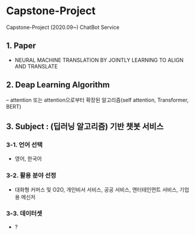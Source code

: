 # Capstone-Project
Capstone-Project (2020.09~) ChatBot Service

## 1. Paper
- NEURAL MACHINE TRANSLATION BY JOINTLY LEARNING TO ALIGN AND TRANSLATE

## 2. Deap Learning Algorithm
– attention 또는 attention으로부터 확장된 알고리즘(self attention, Transformer, BERT)

## 3. Subject : (딥러닝 알고리즘) 기반 챗봇 서비스
### 3-1. 언어 선택 
- 영어, 한국어
### 3-2. 활용 분야 선정 
- 대화형 커머스 및 O2O, 개인비서 서비스, 공공 서비스, 엔터테인먼트 서비스, 기업용 메신저
### 3-3. 데이터셋
- ?
